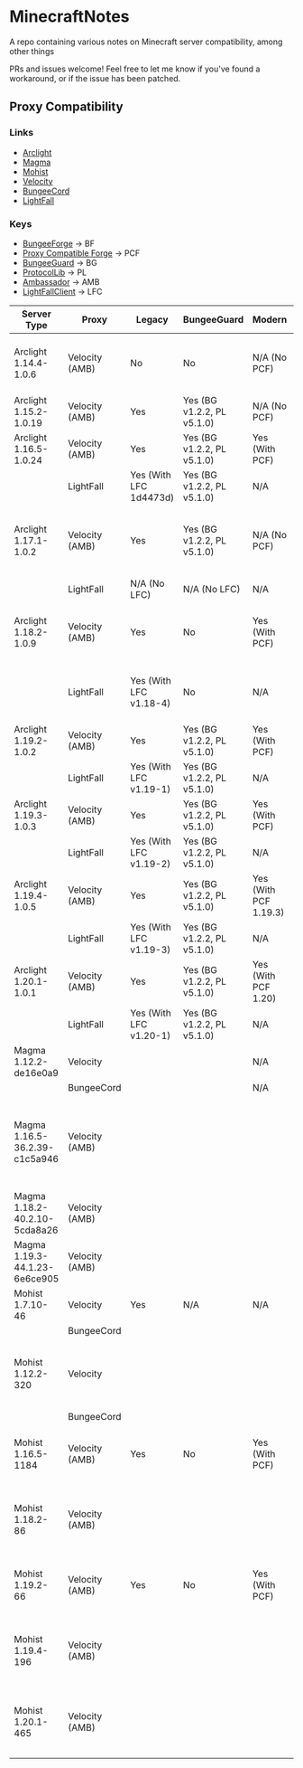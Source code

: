 # MinecraftNotes
A repo containing various notes on Minecraft server compatibility, among other things

PRs and issues welcome! Feel free to let me know if you've found a workaround, or if the issue has been patched.

## Proxy Compatibility
### Links
- [Arclight](https://github.com/IzzelAliz/Arclight)
- [Magma](https://magmafoundation.org/)
- [Mohist](https://mohistmc.com/)
- [Velocity](https://papermc.io/downloads/velocity)
- [BungeeCord](https://github.com/SpigotMC/BungeeCord)
- [LightFall](https://github.com/ArclightPowered/lightfall)

### Keys
- [BungeeForge](https://github.com/caunt/BungeeForge) -> BF
- [Proxy Compatible Forge](https://github.com/adde0109/Proxy-Compatible-Forge) -> PCF
- [BungeeGuard](https://github.com/lucko/BungeeGuard) -> BG
- [ProtocolLib](https://github.com/dmulloy2/ProtocolLib) -> PL
- [Ambassador](https://github.com/adde0109/Ambassador) -> AMB
- [LightFallClient](https://github.com/ArclightPowered/lightfall-client/releases) -> LFC

| Server Type                   | Proxy          | Legacy                 | BungeeGuard                | Modern                | Notes                                                               |
|-------------------------------|----------------|------------------------|----------------------------|-----------------------|---------------------------------------------------------------------|
| Arclight 1.14.4-1.0.6         | Velocity (AMB) | No                     | No                         | N/A (No PCF)          | Generic forwarding error, malformed data                            |
| Arclight 1.15.2-1.0.19        | Velocity (AMB) | Yes                    | Yes (BG v1.2.2, PL v5.1.0) | N/A (No PCF)          |                                                                     |
| Arclight 1.16.5-1.0.24        | Velocity (AMB) | Yes                    | Yes (BG v1.2.2, PL v5.1.0) | Yes (With PCF)        |                                                                     |
|                               | LightFall      | Yes (With LFC 1d4473d) | Yes (BG v1.2.2, PL v5.1.0) | N/A                   |                                                                     |
| Arclight 1.17.1-1.0.2         | Velocity (AMB) | Yes                    | Yes (BG v1.2.2, PL v5.1.0) | N/A (No PCF)          | Arclight Would only start when using Java 16                        |
|                               | LightFall      | N/A (No LFC)           | N/A (No LFC)               | N/A                   |                                                                     |
| Arclight 1.18.2-1.0.9         | Velocity (AMB) | Yes                    | No                         | Yes (With PCF)        | Generic forwarding error, malformed data                            |
|                               | LightFall      | Yes (With LFC v1.18-4) | No                         | N/A                   | Generic forwarding error, malformed data                            |
| Arclight 1.19.2-1.0.2         | Velocity (AMB) | Yes                    | Yes (BG v1.2.2, PL v5.1.0) | Yes (With PCF)        |                                                                     |
|                               | LightFall      | Yes (With LFC v1.19-1) | Yes (BG v1.2.2, PL v5.1.0) | N/A                   |                                                                     |
| Arclight 1.19.3-1.0.3         | Velocity (AMB) | Yes                    | Yes (BG v1.2.2, PL v5.1.0) | Yes (With PCF)        |                                                                     |
|                               | LightFall      | Yes (With LFC v1.19-2) | Yes (BG v1.2.2, PL v5.1.0) | N/A                   |                                                                     |
| Arclight 1.19.4-1.0.5         | Velocity (AMB) | Yes                    | Yes (BG v1.2.2, PL v5.1.0) | Yes (With PCF 1.19.3) |                                                                     |
|                               | LightFall      | Yes (With LFC v1.19-3) | Yes (BG v1.2.2, PL v5.1.0) | N/A                   |                                                                     |
| Arclight 1.20.1-1.0.1         | Velocity (AMB) | Yes                    | Yes (BG v1.2.2, PL v5.1.0) | Yes (With PCF 1.20)   |                                                                     |
|                               | LightFall      | Yes (With LFC v1.20-1) | Yes (BG v1.2.2, PL v5.1.0) | N/A                   |                                                                     |
| Magma 1.12.2-de16e0a9         | Velocity       |                        |                            | N/A                   |                                                                     |
|                               | BungeeCord     |                        |                            | N/A                   |                                                                     |
| Magma 1.16.5-36.2.39-c1c5a946 | Velocity (AMB) |                        |                            |                       | This version is full of bugs and Magma doesn't currently support it |
| Magma 1.18.2-40.2.10-5cda8a26 | Velocity (AMB) |                        |                            |                       |                                                                     |
| Magma 1.19.3-44.1.23-6e6ce905 | Velocity (AMB) |                        |                            |                       |                                                                     |
| Mohist 1.7.10-46              | Velocity       | Yes                    | N/A                        | N/A                   |                                                                     |
|                               | BungeeCord     |                        |                            |                       |                                                                     |
| Mohist 1.12.2-320             | Velocity       |                        |                            |                       | Test failed, server wouldn't connect locally                        |
|                               | BungeeCord     |                        |                            |                       |                                                                     |
| Mohist 1.16.5-1184            | Velocity (AMB) | Yes                    | No                         | Yes (With PCF)        | Generic forwarding error, malformed data                            |
| Mohist 1.18.2-86              | Velocity (AMB) |                        |                            |                       | Test failed, server wouldn't connect locally                        |
| Mohist 1.19.2-66              | Velocity (AMB) | Yes                    | No                         | Yes (With PCF)        | Generic forwarding error, malformed data                            |
| Mohist 1.19.4-196             | Velocity (AMB) |                        |                            |                       | Test failed, server wouldn't connect locally                        |
| Mohist 1.20.1-465             | Velocity (AMB) |                        |                            |                       | Test failed, server wouldn't connect locally                        |
